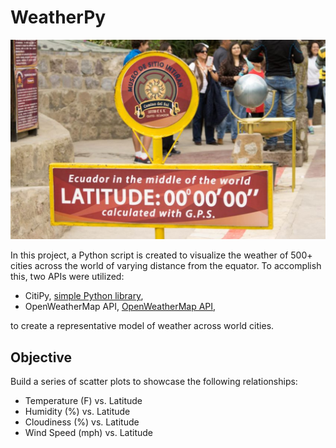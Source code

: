 # WeatherPy

![Equator](Images/equatorsign.png)

In this project, a Python script is created to visualize the weather of 500+ cities across the world of varying distance from the equator. To accomplish this, two APIs were utilized:
  * CitiPy, [simple Python library](https://pypi.python.org/pypi/citipy), 
  * OpenWeatherMap API, [OpenWeatherMap API](https://openweathermap.org/api), 
  
to create a representative model of weather across world cities.

## Objective 

Build a series of scatter plots to showcase the following relationships:

* Temperature (F) vs. Latitude
* Humidity (%) vs. Latitude
* Cloudiness (%) vs. Latitude
* Wind Speed (mph) vs. Latitude
